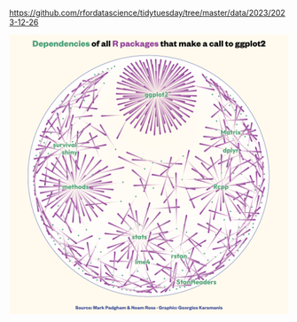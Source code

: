 https://github.com/rfordatascience/tidytuesday/tree/master/data/2023/2023-12-26

![](plots/rpackages.png)
